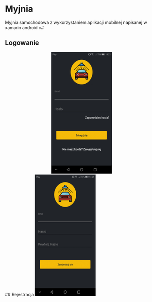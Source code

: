 # Myjnia
Myjnia samochodowa z wykorzystaniem aplikacji mobilnej napisanej w xamarin android c#
## Logowanie
<center>
<img src="https://github.com/MrAdex77/Myjnia/blob/master/Screenshots/Login.jpg"  width="200" height="400" />
  </center>
## Rejestracja
<img src="https://github.com/MrAdex77/Myjnia/blob/master/Screenshots/Register.jpg"  width="200" height="400" />

